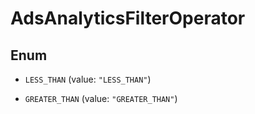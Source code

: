 

# AdsAnalyticsFilterOperator

## Enum


* `LESS_THAN` (value: `"LESS_THAN"`)

* `GREATER_THAN` (value: `"GREATER_THAN"`)



